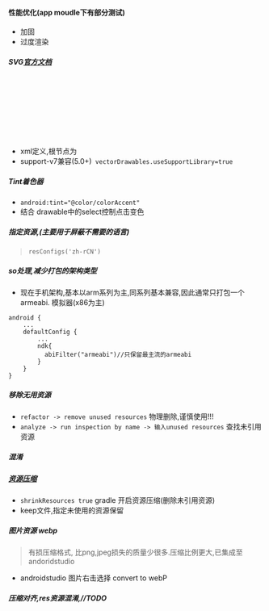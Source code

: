 #### 性能优化(app moudle下有部分测试)

* 加固
* 过度渲染


##### SVG[官方文档](https://developer.android.google.cn/studio/write/vector-asset-studio) 
* xml定义,根节点为<svg>
*  support-v7兼容(5.0+)` vectorDrawables.useSupportLibrary=true`


##### Tint着色器

* `android:tint="@color/colorAccent"`
* 结合 drawable中的select控制点击变色

##### 指定资源,(主要用于屏蔽不需要的语言)
> `resConfigs('zh-rCN')`

##### so处理,减少打包的架构类型
* 现在手机架构,基本以arm系列为主,同系列基本兼容,因此通常只打包一个armeabi. 模拟器(x86为主)
```
android {
	...
    defaultConfig {
		...
        ndk{
          abiFilter("armeabi")//只保留最主流的armeabi
        }
    }
}
```

##### 移除无用资源
* `refactor -> remove unused resources` 物理删除,谨慎使用!!!
* `analyze -> run inspection by name -> 输入unused resources` 查找未引用资源

##### 混淆

##### [资源压缩](https://developer.android.google.cn/studio/build/shrink-code)
* `shrinkResources true` gradle 开启资源压缩(删除未引用资源)
* keep文件,指定未使用的资源保留

##### 图片资源 webp
> 有损压缩格式, 比png,jpeg损失的质量少很多.压缩比例更大,已集成至andoridstudio

* androidstudio 图片右击选择 convert to webP

##### 压缩对齐,res资源混淆,//TODO 

